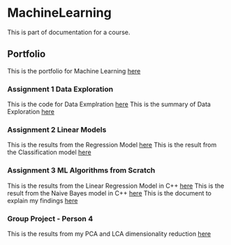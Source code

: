 # MachineLearning
This is part of documentation for a course.

## Portfolio

This is the portfolio for Machine Learning [here](portfolio.pdf) 

### Assignment 1 Data Exploration
This is the code for Data Exmplration [here](DataExploration.cpp) 
This is the summary of Data Exploration [here](DataExploration.pdf)

### Assignment 2 Linear Models
This is the results from the Regression Model [here](Regression.pdf) 
This is the result from the Classification model [here](Classification.pdf) 

### Assignment 3 ML Algorithms from Scratch
This is the results from the Linear Regression Model in C++ [here](LinearRegression.cpp) 
This is the result from the Naive Bayes model in C++ [here](NaiveBayes.cpp) 
This is the document to explain my findings [here](LinearAndBayes.pdf) 

### Group Project - Person 4
This is the results from my PCA and LCA dimensionality reduction [here](PCA_and_LDA.pdf)

